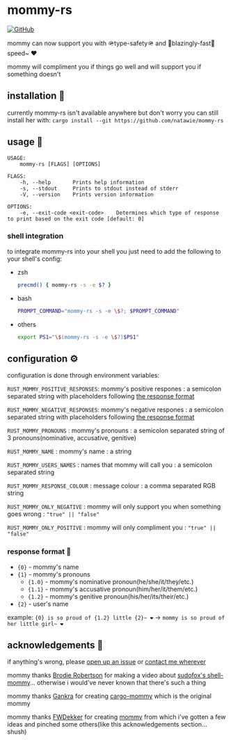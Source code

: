 # mommy-rs
[![GitHub](https://img.shields.io/github/license/natawie/mommy-rs?style=for-the-badge)](https://github.com/natawie/mommy-rs/blob/main/LICENSE)

mommy can now support you with 🪖type-safety🪖 and 🚀blazingly-fast🚀 speed~ ❤️

mommy will compliment you if things go well and will support you if something doesn't

## installation 📲
currently mommy-rs isn't available anywhere but don't worry you can still install her with:
`cargo install --git https://github.com/natawie/mommy-rs`

## usage 📜

```
USAGE:
    mommy-rs [FLAGS] [OPTIONS]

FLAGS:
    -h, --help       Prints help information
    -s, --stdout     Prints to stdout instead of stderr
    -V, --version    Prints version information

OPTIONS:
    -e, --exit-code <exit-code>    Determines which type of response to print based on the exit code [default: 0]
```

### shell integration
to integrate mommy-rs into your shell you just need to add the following to your shell's config:

- zsh
    ```zsh
    precmd() { mommy-rs -s -e $? }
    ```
- bash
    ```bash
    PROMPT_COMMAND="mommy-rs -s -e \$?; $PROMPT_COMMAND"
    ```
- others
    ```sh
    export PS1="\$(mommy-rs -s -e \$?)$PS1"
    ```
    

## configuration ⚙️
configuration is done through environment variables:

`RUST_MOMMY_POSITIVE_RESPONSES`: mommy's positive respones : a semicolon separated string with placeholders following [the response format](#response-format-📖)

`RUST_MOMMY_NEGATIVE_RESPONSES`: mommy's negative respones : a semicolon separated string with placeholders following [the response format](#response-format-📖)

`RUST_MOMMY_PRONOUNS` : mommy's pronouns : a semicolon separated string of 3 pronouns(nominative, accusative, genitive)

`RUST_MOMMY_NAME` : mommy's name : a string

`RUST_MOMMY_USERS_NAMES` : names that mommy will call you : a semicolon separated string

`RUST_MOMMY_RESPONSE_COLOUR` : message colour : a comma separated RGB string

`RUST_MOMMY_ONLY_NEGATIVE` : mommy will only support you when something goes wrong : `"true" || "false"`

`RUST_MOMMY_ONLY_POSITIVE` : mommy will only compliment you : `"true" || "false"`

### response format 📖
- `{0}` - mommy's name
- `{1}` - mommy's pronouns
    - `{1.0}` - mommy's nominative pronoun(he/she/it/they/etc.)
    - `{1.1}` - mommy's accusative pronoun(him/her/it/them/etc.)
    - `{1.2}` - mommy's genitive pronoun(his/her/its/their/etc.)
- `{2}` - user's name

example: `{0} is so proud of {1.2} little {2}~ ❤️` -> `mommy is so proud of her little girl~ ❤️`

## acknowledgements 💖
if anything's wrong, please [open up an issue](https://github.com/natawie/mommy-rs/issues/new) or [contact me wherever](https://natawie.gay)

mommy thanks [Brodie Robertson](https://www.youtube.com/@BrodieRobertson) for making a video about [sudofox's shell-mommy](https://github.com/sudofox/shell-mommy)... otherwise i would've never known that there's such a thing

mommy thanks [Gankra](https://github.com/Gankra) for creating [cargo-mommy](https://github.com/Gankra/cargo-mommy) which is the original mommy

mommy thanks [FWDekker](https://github.com/FWDekker) for creating [mommy](https://github.com/FWDekker/mommy) from which i've gotten a few ideas and pinched some others(like this acknowledgements section... shush)
